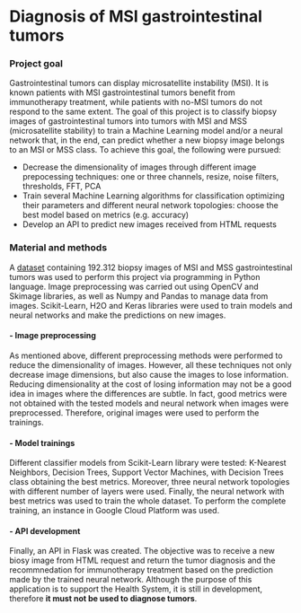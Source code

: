 # Diagnosis of MSI gastrointestinal tumors

### Project goal

Gastrointestinal tumors can display microsatellite instability (MSI). It is known patients with MSI gastrointestinal tumors benefit from immunotherapy treatment, while patients with no-MSI tumors do not respond to the same extent.
The goal of this project is to classify biopsy images of gastrointestinal tumors into tumors with MSI and MSS (microsatellite stability) to train a Machine Learning model and/or a neural network that, in the end, can predict whether a new biopsy image belongs to an MSI or MSS class.
To achieve this goal, the following were pursued:
- Decrease the dimensionality of images through different image prepocessing techniques: one or three channels, resize, noise filters, thresholds, FFT, PCA
- Train several Machine Learning algorithms for classification optimizing their parameters and different neural network topologies: choose the best model based on metrics (e.g. accuracy)
- Develop an API to predict new images received from HTML requests

### Material and methods

A [dataset](https://www.kaggle.com/joangibert/tcga_coad_msi_mss_jpg) containing 192.312 biopsy images of MSI and MSS gastrointestinal tumors was used to perform this project via programming in Python language. 
Image preprocessing was carried out using OpenCV and Skimage libraries, as well as Numpy and Pandas to manage data from images.
Scikit-Learn, H2O and Keras libraries were used to train models and neural networks and make the predictions on new images.

#### - Image preprocessing

As mentioned above, different preprocessing methods were performed to reduce the dimensionality of images. However, all these techniques not only decrease image dimensions, but also cause the images to lose information. Reducing dimensionality at the cost of losing information may not be a good idea in images where the differences are subtle. In fact, good metrics were not obtained with the tested models and neural network when images were preprocessed. 
Therefore, original images were used to perform the trainings.

#### - Model trainings

Different classifier models from Scikit-Learn library were tested: K-Nearest Neighbors, Decision Trees, Support Vector Machines, with Decision Trees class obtaining the best metrics. Moreover, three neural network topologies with different number of layers were used. 
Finally, the neural network with best metrics was used to train the whole dataset. To perform the complete training, an instance in Google Cloud Platform was used.

#### - API development

Finally, an API in Flask was created. The objective was to receive a new biosy image from HTML request and return the tumor diagnosis and the recommnedation for immunotherapy treatment based on the prediction made by the trained neural network. 
Although the purpose of this application is to support the Health System, it is still in development, therefore **it must not be used to diagnose tumors**. 
